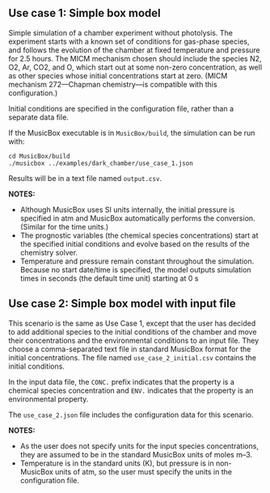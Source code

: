 ## Use case 1: Simple box model

Simple simulation of a chamber experiment without photolysis.
The experiment starts with a known set of conditions for gas-phase species, and follows the evolution of the chamber at fixed temperature and pressure for 2.5 hours.
The MICM mechanism chosen should include the species N2, O2, Ar, CO2, and O, which start out at some non-zero concentration, as well as other species whose initial concentrations start at zero. (MICM mechanism 272&mdash;Chapman chemistry&mdash;is compatible with this configuration.)

Initial conditions are specified in the configuration file, rather than a separate data file.

If the MusicBox executable is in `MusicBox/build`, the simulation can be run with:

```
cd MusicBox/build
./musicbox ../examples/dark_chamber/use_case_1.json
```

Results will be in a text file named `output.csv`.

**NOTES:**

- Although MusicBox uses SI units internally, the initial pressure is specified in atm and MusicBox automatically performs the conversion. (Similar for the time units.)
- The prognostic variables (the chemical species concentrations) start at the specified initial conditions and evolve based on the results of the chemistry solver.
- Temperature and pressure remain constant throughout the simulation.
Because no start date/time is specified, the model outputs simulation times in seconds (the default time unit) starting at 0 s


## Use case 2: Simple box model with input file

This scenario is the same as Use Case 1, except that the user has decided to add additional species to the initial conditions of the chamber and move their concentrations and the environmental conditions to an input file. They choose a comma-separated text file in standard MusicBox format for the initial concentrations. The file named `use_case_2_initial.csv` contains the initial conditions.

In the input data file, the `CONC.` prefix indicates that the property is a chemical species concentration and `ENV.` indicates that the property is an environmental property.

The `use_case_2.json` file includes the configuration data for this scenario.

**NOTES:**

- As the user does not specify units for the input species concentrations, they are assumed to be in the standard MusicBox units of moles m–3.
- Temperature is in the standard units (K), but pressure is in non-MusicBox units of atm, so the user must specify the units in the configuration file.

